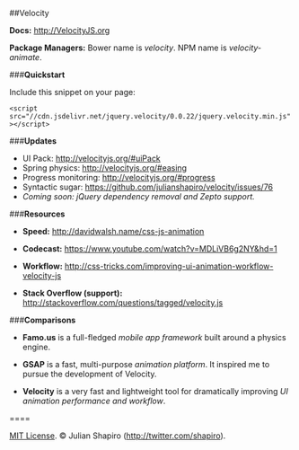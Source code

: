##Velocity

**Docs:** http://VelocityJS.org

**Package Managers:** Bower name is *velocity*. NPM name is *velocity-animate*.

###**Quickstart**

Include this snippet on your page:

`<script src="//cdn.jsdelivr.net/jquery.velocity/0.0.22/jquery.velocity.min.js"></script>`

###**Updates**

- UI Pack: http://velocityjs.org/#uiPack
- Spring physics: http://velocityjs.org/#easing
- Progress monitoring: http://velocityjs.org/#progress
- Syntactic sugar: https://github.com/julianshapiro/velocity/issues/76
- *Coming soon: jQuery dependency removal and Zepto support.*

###**Resources**

- **Speed:** http://davidwalsh.name/css-js-animation

- **Codecast:** https://www.youtube.com/watch?v=MDLiVB6g2NY&hd=1

- **Workflow:** http://css-tricks.com/improving-ui-animation-workflow-velocity-js

- **Stack Overflow (support):** http://stackoverflow.com/questions/tagged/velocity.js

###**Comparisons**

- **Famo.us** is a full-fledged *mobile app framework* built around a physics engine.

- **GSAP** is a fast, multi-purpose *animation platform*. It inspired me to pursue the development of Velocity.

- **Velocity** is a very fast and lightweight tool for dramatically improving *UI animation performance and workflow*.

====

[MIT License](LICENSE). © Julian Shapiro (http://twitter.com/shapiro).
